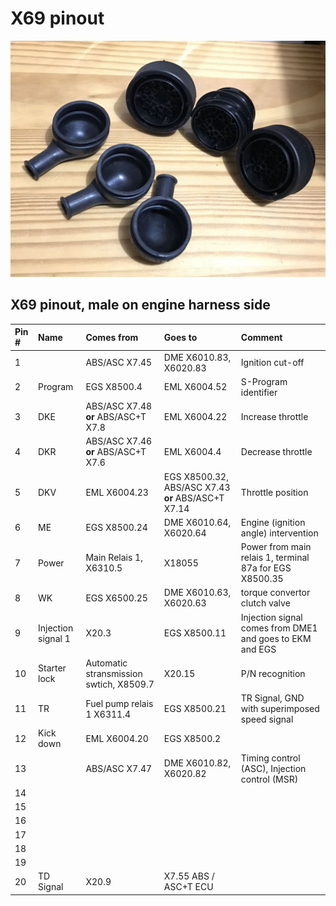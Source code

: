 # X69 pinout

![alt text][X69]

## X69 pinout, male on engine harness side

|Pin #|Name|Comes from|Goes to|Comment|
|:----|:---|:---------|:------|:-------|
|1||ABS/ASC X7.45|DME X6010.83, X6020.83|Ignition cut-off|
|2|Program|EGS X8500.4|EML X6004.52|S-Program identifier|
|3|DKE|ABS/ASC X7.48 **or** ABS/ASC+T X7.8|EML X6004.22|Increase throttle|
|4|DKR|ABS/ASC X7.46 **or** ABS/ASC+T X7.6|EML X6004.4|Decrease throttle|
|5|DKV|EML X6004.23|EGS X8500.32, ABS/ASC X7.43 **or** ABS/ASC+T X7.14|Throttle position|
|6|ME|EGS X8500.24|DME X6010.64, X6020.64|Engine (ignition angle) intervention|
|7|Power|Main Relais 1, X6310.5|X18055|Power from main relais 1, terminal 87a for EGS X8500.35|
|8|WK|EGS X6500.25|DME X6010.63, X6020.63|torque convertor clutch valve|
|9|Injection signal 1|X20.3|EGS X8500.11|Injection signal comes from DME1 and goes to EKM and EGS|
|10|Starter lock|Automatic stransmission swtich, X8509.7|X20.15|P/N recognition|
|11|TR|Fuel pump relais 1 X6311.4|EGS X8500.21|TR Signal, GND with superimposed speed signal|
|12|Kick down|EML X6004.20|EGS X8500.2||
|13||ABS/ASC X7.47|DME X6010.82, X6020.82|Timing control (ASC), Injection control (MSR)|
|14|||||
|15|||||
|16|||||
|17|||||
|18|||||
|19|||||
|20|TD Signal|X20.9|X7.55 ABS / ASC+T ECU||


[X69]: ./pictures/e31_main_connectors_3.jpg "Main connectors"